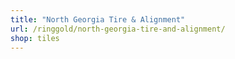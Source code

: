 ```yaml
---
title: "North Georgia Tire & Alignment"
url: /ringgold/north-georgia-tire-and-alignment/
shop: tiles
---
```

